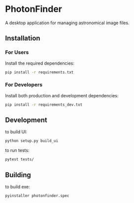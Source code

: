 # PhotonFinder

A desktop application for managing astronomical image files.

## Installation

### For Users
Install the required dependencies:

```bash
pip install -r requirements.txt
```

### For Developers
Install both production and development dependencies:

```bash
pip install -r requirements_dev.txt
```

## Development

to build UI:

```bash
python setup.py build_ui
```

to run tests:

```bash
pytest tests/
```

## Building

to build exe:

```bash
pyinstaller photonfinder.spec
```
